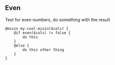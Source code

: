## Even

Test for even numbers, do something with the result


```
@mixin my-cool-mixin($cols) {
	@if even($cols) != false {
		do this
	}
	@else {
		do this other thing
	}
}
```